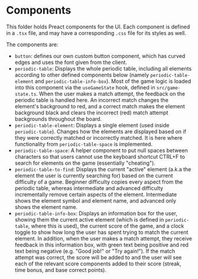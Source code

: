 # Components

This folder holds Preact components for the UI. Each component is defined in a `.tsx` file, and may have a corresponding `.css` file for its styles as well.

The components are:

- `button`: defines our own custom button component, which has curved edges and uses the font given from the client.
- `periodic-table`: Displays the whole periodic table, including all elements according to other defined components below (namely `periodic-table-element` and `periodic-table-info-box`). Most of the game logic is loaded into this component via the `useGameState` hook, defined in `src/game-state.ts`. When the user makes a match attempt, the feedback on the periodic table is handled here. An incorrect match changes the element's background to red, and a correct match makes the element background black and clears the incorrect (red) match attempt backgrounds throughout the board.
- `periodic-table-element`: Displays a single element (used inside `periodic-table`). Changes how the elements are displayed based on if they were correctly matched or incorrectly matched. It is here where functionality from `periodic-table-space` is implemented.
- `periodic-table-space`: A helper component to put null spaces between characters so that users cannot use the keyboard shortcut CTRL+F to search for elements on the game (essentially "cheating").
- `periodic-table-to-find`: Displays the current "active" element (a.k.a the element the user is currently searching for) based on the current difficulty of a game. Beginner difficulty copies every aspect from the periodic table, whereas intermediate and advanced difficulty incrementally remove certain aspects of the element. Intermediate shows the element symbol and element name, and advanced only shows the element name.
- `periodic-table-info-box`: Displays an information box for the user, showing them the current active element (which is defined in `periodic-table`, where this is used), the current score of the game, and a clock toggle to show how long the user has spent trying to match the current element. In addition, when the user makes a match attempt, they receive feedback in this information box, with green text being positive and red text being negative (e.g. "Good job!" or "Try again!"). If the match attempt was correct, the score will be added to and the user will see each of the relevant score components added to their score (streak, time bonus, and base correct points).
